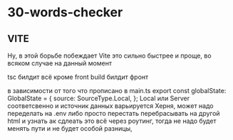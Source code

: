 # 30-words-checker

## VITE

Ну, в этой борьбе побеждает Vite это сильно быстрее и проще, во всяком случае на данный момент

tsc билдит всё кроме front
build билдит фронт

в зависимости от того что прописано в main.ts
export const globalState: GlobalState = {
source: SourceType.Local,
};
Local или Server соответсвенно и источник данных варьируется
Херня, может надо переделать на .env либо просто перестать перебрасывать на другой html
и узнать ак сдлеать это всё через роутинг, тогда не надо будет менять пути и не будет особой разницы,
